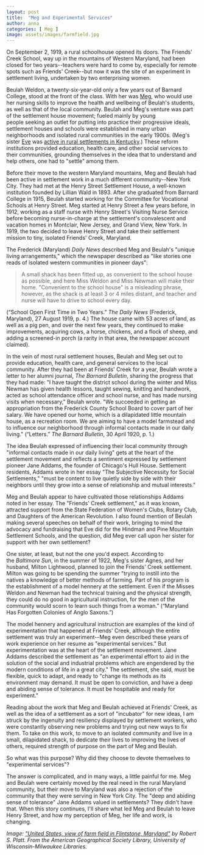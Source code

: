 ```yaml
---
layout: post
title:  "Meg and Experimental Services"
author: anna
categories: [ Meg ]
image: assets/images/farmfield.jpg
---
```

On September 2, 1919, a rural schoolhouse opened its doors. The Friends' Creek School, way up in the mountains of Western Maryland, had been closed for two years--teachers were hard to come by, especially for remote spots such as Friends' Creek--but now it was the site of an experiment in settlement living, undertaken by two enterprising women.

Beulah Weldon, a twenty-six-year-old only a few years out of Barnard College, stood at the front of the class. With her was [Meg]({{site.baseurl}}/meg), who would use her nursing skills to improve the health and wellbeing of Beulah's students, as well as that of the local community. Beulah and Meg's venture was part of the settlement house movement; fueled mainly by young people seeking an outlet for putting into practice their progressive ideals, settlement houses and schools were established in many urban neighborhoods and isolated rural communities in the early 1900s. (Meg's sister [Eve]({{site.baseurl}}/eve) was [active in rural settlements in Kentucky]({{site.baseurl}}/eve/2016/06/22/eve-ky-mts).) These reform institutions provided education, health care, and other social services to their communities, grounding themselves in the idea that to understand and help others, one had to "settle" among them.

Before their move to the western Maryland mountains, Meg and Beulah had been active in settlement work in a much different community--New York City. They had met at the Henry Street Settlement House, a well-known institution founded by Lillian Wald in 1893. After she graduated from Barnard College in 1915, Beulah started working for the Committee for Vocational Schools at Henry Street. Meg started at Henry Street a few years before, in 1912, working as a staff nurse with Henry Street's Visiting Nurse Service before becoming nurse-in-charge at the settlement's convalescent and vacation homes in Montclair, New Jersey, and Grand View, New York. In 1919, the two decided to leave Henry Street and take their settlement mission to tiny, isolated Friends' Creek, Maryland.

The Frederick (Maryland) *Daily News* described Meg and Beulah's "unique living arrangements," which the newspaper described as "like stories one reads of isolated western communities in pioneer days":

>A small shack has been fitted up, as convenient to the school house as possible, and here Miss Weldon and Miss Newman will make their home. "Convenient to the school house" is a misleading phrase, however, as the shack is at least 3 or 4 miles distant, and teacher and nurse will have to drive to school every day.

(“School Open First Time in Two Years.” *The Daily News* (Frederick, Maryland), 27 August 1919, p. 4.) The house came with 53 acres of land, as well as a pig pen, and over the next few years, they continued to make improvements, acquiring cows, a horse, chickens, and a flock of sheep, and adding a screened-in porch (a rarity in that area, the newspaper account claimed).

In the vein of most rural settlement houses, Beulah and Meg set out to provide education, health care, and general services to the local community. After they had been at Friends' Creek for a year, Beulah wrote a letter to her alumni journal, *The Barnard Bulletin*, sharing the progress that they had made: "I have taught the district school during the winter and Miss Newman has given health lessons, taught sewing, knitting and handwork, acted as school attendance officer and school nurse, and has made nursing visits when necessary," Beulah wrote. "We succeeded in getting an appropriation from the Frederick County School Board to cover part of her salary. We have opened our home, which is a dilapidated little mountain house, as a recreation room. We are aiming to have a model farmstead and to influence our neighborhood through informal contacts made in our daily living." (“Letters.” *The Barnard Bulletin*, 30 April 1920, p. 1.)

The idea Beulah expressed of influencing their local community through "informal contacts made in our daily living" gets at the heart of the settlement movement and reflects a sentiment expressed by settlement pioneer Jane Addams, the founder of Chicago's Hull House. Settlement residents, Addams wrote in her essay "The Subjective Necessity for Social Settlements," "must be content to live quietly side by side with their neighbors until they grow into a sense of relationship and mutual interests."

Meg and Beulah appear to have cultivated those relationships Addams noted in her essay. The "Friends' Creek settlement," as it was known, attracted support from the State Federation of Women's Clubs, Rotary Club, and Daughters of the American Revolution. I also found mention of Beulah making several speeches on behalf of their work, bringing to mind the advocacy and fundraising that Eve did for the Hindman and Pine Mountain Settlement Schools, and the question, did Meg ever call upon her sister for support with her own settlement?

One sister, at least, but not the one you'd expect. According to the *Baltimore Sun*, in the summer of 1922, Meg's sister Agnes, and her husband, Milton Lightwood, planned to join the Friends' Creek settlement. Milton was going to be spending the summer "trying to instill into the natives a knowledge of better methods of farming. Part of his program is the establishment of a model hennery at the settlement. Even if the Misses Weldon and Newman had the technical training and the physical strength, they could do no good in agricultural instruction, for the men of the community would scorn to learn such things from a woman.” (“Maryland Has Forgotten Colonies of Anglo Saxons.”)

The model hennery and agricultural instruction are examples of the kind of experimentation that happened at Friends' Creek, although the entire settlement was truly an experiment--Meg even described these years of work experience on her resume as "experimental services." But experimentation was at the heart of the settlement movement. Jane Addams described the settlement as "an experimental effort to aid in the solution of the social and industrial problems which are engendered by the modern conditions of life in a great city." The settlement, she said, must be flexible, quick to adapt, and ready to "change its methods as its environment may demand. It must be open to conviction, and have a deep and abiding sense of tolerance. It must be hospitable and ready for experiment."

Reading about the work that Meg and Beulah achieved at Friends' Creek, as well as the idea of a settlement as a sort of "incubator" for new ideas, I am struck by the ingenuity and resiliency displayed by settlement workers, who were constantly observing new problems and trying out new ways to fix them. To take on this work, to move to an isolated community and live in a small, dilapidated shack, to dedicate their lives to improving the lives of others, required strength of purpose on the part of Meg and Beulah.

So what was this purpose? Why did they choose to devote themselves to "experimental services"?

The answer is complicated, and in many ways, a little painful for me. Meg and Beulah were certainly moved by the real need in the rural Maryland community, but their move to Maryland was also a rejection of the community that they were serving in New York City. The "deep and abiding sense of tolerance" Jane Addams valued in settlements? They didn't have that. When this story continues, I'll share what led Meg and Beulah to leave Henry Street, and how my perception of Meg, her life and work, is changing.

*Image: ["United States, view of farm field in Flintstone, Maryland"](http://collections.lib.uwm.edu/cdm/ref/collection/agsnorth/id/12346) by Robert S. Platt. From the American Geographical Society Library, University of Wisconsin-Milwaukee Libraries.*